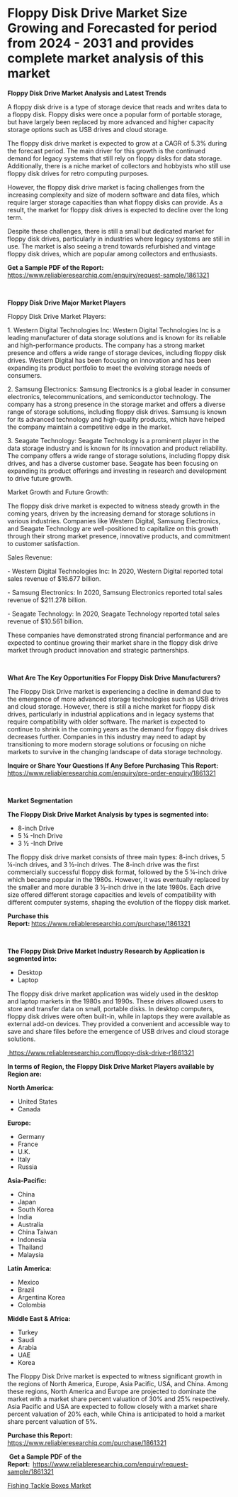 <p><h1>Floppy Disk Drive Market Size Growing and Forecasted for period from 2024 - 2031 and provides complete market analysis of this market</h1></p><p><strong>Floppy Disk Drive Market Analysis and Latest Trends</strong></p>
<p><p>A floppy disk drive is a type of storage device that reads and writes data to a floppy disk. Floppy disks were once a popular form of portable storage, but have largely been replaced by more advanced and higher capacity storage options such as USB drives and cloud storage.</p><p>The floppy disk drive market is expected to grow at a CAGR of 5.3% during the forecast period. The main driver for this growth is the continued demand for legacy systems that still rely on floppy disks for data storage. Additionally, there is a niche market of collectors and hobbyists who still use floppy disk drives for retro computing purposes.</p><p>However, the floppy disk drive market is facing challenges from the increasing complexity and size of modern software and data files, which require larger storage capacities than what floppy disks can provide. As a result, the market for floppy disk drives is expected to decline over the long term.</p><p>Despite these challenges, there is still a small but dedicated market for floppy disk drives, particularly in industries where legacy systems are still in use. The market is also seeing a trend towards refurbished and vintage floppy disk drives, which are popular among collectors and enthusiasts.</p></p>
<p><strong>Get a Sample PDF of the Report:&nbsp;</strong> <a href="https://www.reliableresearchiq.com/enquiry/request-sample/1861321">https://www.reliableresearchiq.com/enquiry/request-sample/1861321</a></p>
<p>&nbsp;</p>
<p><strong>Floppy Disk Drive Major Market Players</strong></p>
<p><p>Floppy Disk Drive Market Players:</p><p>1. Western Digital Technologies Inc: Western Digital Technologies Inc is a leading manufacturer of data storage solutions and is known for its reliable and high-performance products. The company has a strong market presence and offers a wide range of storage devices, including floppy disk drives. Western Digital has been focusing on innovation and has been expanding its product portfolio to meet the evolving storage needs of consumers.</p><p>2. Samsung Electronics: Samsung Electronics is a global leader in consumer electronics, telecommunications, and semiconductor technology. The company has a strong presence in the storage market and offers a diverse range of storage solutions, including floppy disk drives. Samsung is known for its advanced technology and high-quality products, which have helped the company maintain a competitive edge in the market.</p><p>3. Seagate Technology: Seagate Technology is a prominent player in the data storage industry and is known for its innovation and product reliability. The company offers a wide range of storage solutions, including floppy disk drives, and has a diverse customer base. Seagate has been focusing on expanding its product offerings and investing in research and development to drive future growth.</p><p>Market Growth and Future Growth:</p><p>The floppy disk drive market is expected to witness steady growth in the coming years, driven by the increasing demand for storage solutions in various industries. Companies like Western Digital, Samsung Electronics, and Seagate Technology are well-positioned to capitalize on this growth through their strong market presence, innovative products, and commitment to customer satisfaction.</p><p>Sales Revenue:</p><p>- Western Digital Technologies Inc: In 2020, Western Digital reported total sales revenue of $16.677 billion.</p><p>- Samsung Electronics: In 2020, Samsung Electronics reported total sales revenue of $211.278 billion.</p><p>- Seagate Technology: In 2020, Seagate Technology reported total sales revenue of $10.561 billion.</p><p>These companies have demonstrated strong financial performance and are expected to continue growing their market share in the floppy disk drive market through product innovation and strategic partnerships.</p></p>
<p>&nbsp;</p>
<p><strong>What Are The Key Opportunities For Floppy Disk Drive Manufacturers?</strong></p>
<p><p>The Floppy Disk Drive market is experiencing a decline in demand due to the emergence of more advanced storage technologies such as USB drives and cloud storage. However, there is still a niche market for floppy disk drives, particularly in industrial applications and in legacy systems that require compatibility with older software. The market is expected to continue to shrink in the coming years as the demand for floppy disk drives decreases further. Companies in this industry may need to adapt by transitioning to more modern storage solutions or focusing on niche markets to survive in the changing landscape of data storage technology.</p></p>
<p><strong>Inquire or Share Your Questions If Any Before Purchasing This Report:</strong> <a href="https://www.reliableresearchiq.com/enquiry/pre-order-enquiry/1861321">https://www.reliableresearchiq.com/enquiry/pre-order-enquiry/1861321</a></p>
<p>&nbsp;</p>
<p><strong>Market Segmentation</strong></p>
<p><strong>The Floppy Disk Drive Market Analysis by types is segmented into:</strong></p>
<p><ul><li>8-inch Drive</li><li>5 ¼ -Inch Drive</li><li>3 ½ -Inch Drive</li></ul></p>
<p><p>The floppy disk drive market consists of three main types: 8-inch drives, 5 ¼-inch drives, and 3 ½-inch drives. The 8-inch drive was the first commercially successful floppy disk format, followed by the 5 ¼-inch drive which became popular in the 1980s. However, it was eventually replaced by the smaller and more durable 3 ½-inch drive in the late 1980s. Each drive size offered different storage capacities and levels of compatibility with different computer systems, shaping the evolution of the floppy disk market.</p></p>
<p><strong>Purchase this Report:&nbsp;</strong><a href="https://www.reliableresearchiq.com/purchase/1861321">https://www.reliableresearchiq.com/purchase/1861321</a></p>
<p>&nbsp;</p>
<p><strong>The Floppy Disk Drive Market Industry Research by Application is segmented into:</strong></p>
<p><ul><li>Desktop</li><li>Laptop</li></ul></p>
<p><p>The floppy disk drive market application was widely used in the desktop and laptop markets in the 1980s and 1990s. These drives allowed users to store and transfer data on small, portable disks. In desktop computers, floppy disk drives were often built-in, while in laptops they were available as external add-on devices. They provided a convenient and accessible way to save and share files before the emergence of USB drives and cloud storage solutions.</p></p>
<p><a href="https://www.reliableresearchiq.com/floppy-disk-drive-r1861321">&nbsp;https://www.reliableresearchiq.com/floppy-disk-drive-r1861321</a></p>
<p><strong>In terms of Region, the Floppy Disk Drive Market Players available by Region are:</strong></p>
<p>
    <p> <strong> North America: </strong>
        <ul>
            <li>United States</li>
            <li>Canada</li>
        </ul>
        </p> 
    <p> <strong> Europe: </strong>
        <ul>
            <li>Germany</li>
            <li>France</li>
            <li>U.K.</li>
            <li>Italy</li>
            <li>Russia</li>
        </ul>
        </p> 
    <p> <strong> Asia-Pacific: </strong>
        <ul>
            <li>China</li>
            <li>Japan</li>
            <li>South Korea</li>
            <li>India</li>
            <li>Australia</li>
            <li>China Taiwan</li>
            <li>Indonesia</li>
            <li>Thailand</li>
            <li>Malaysia</li>
        </ul>
        </p> 
    <p> <strong> Latin America: </strong>
        <ul>
            <li>Mexico</li>
            <li>Brazil</li>
            <li>Argentina Korea</li>
            <li>Colombia</li>
        </ul>
        </p> 
    <p> <strong> Middle East & Africa: </strong>
        <ul>
            <li>Turkey</li>
            <li>Saudi</li>
            <li>Arabia</li>
            <li>UAE</li>
            <li>Korea</li>
        </ul>
    </p>
    </p>
<p><p>The Floppy Disk Drive market is expected to witness significant growth in the regions of North America, Europe, Asia Pacific, USA, and China. Among these regions, North America and Europe are projected to dominate the market with a market share percent valuation of 30% and 25% respectively. Asia Pacific and USA are expected to follow closely with a market share percent valuation of 20% each, while China is anticipated to hold a market share percent valuation of 5%.</p></p>
<p><strong>Purchase this Report: </strong><a href="https://www.reliableresearchiq.com/purchase/1861321">https://www.reliableresearchiq.com/purchase/1861321</a></p>
<p>&nbsp;<strong>Get a Sample PDF of the Report:&nbsp;&nbsp;</strong><a href="https://www.reliableresearchiq.com/enquiry/request-sample/1861321">https://www.reliableresearchiq.com/enquiry/request-sample/1861321</a></p>
<p><strong></strong></p>
<p><p><a href="https://view.publitas.com/reportprime-1/global-fishing-tackle-boxes-market-focus-on-product-type-metal-rigid-plastic-others-end-user-and-region-analysis-and-forecast-2024-2031/">Fishing Tackle Boxes Market</a></p></p>